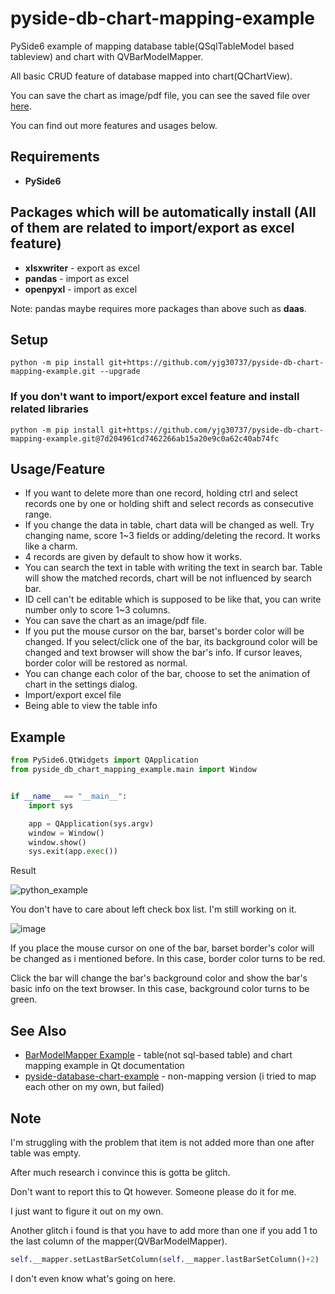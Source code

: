 # pyside-db-chart-mapping-example
PySide6 example of mapping database table(QSqlTableModel based tableview) and chart with QVBarModelMapper.

All basic CRUD feature of database mapped into chart(QChartView).

You can save the chart as image/pdf file, you can see the saved file over <a href="https://github.com/yjg30737/pyside-db-chart-mapping-example/tree/main/pyside_db_chart_mapping_example/save_chart_sample">here</a>.

You can find out more features and usages below. 

## Requirements
* <b>PySide6</b>

## Packages which will be automatically install (All of them are related to import/export as excel feature)
* <b>xlsxwriter</b> - export as excel
* <b>pandas</b> - import as excel
* <b>openpyxl</b> - import as excel

Note: pandas maybe requires more packages than above such as <b>daas</b>.

## Setup
`python -m pip install git+https://github.com/yjg30737/pyside-db-chart-mapping-example.git --upgrade`

### If you don't want to import/export excel feature and install related libraries
`python -m pip install git+https://github.com/yjg30737/pyside-db-chart-mapping-example.git@7d204961cd7462266ab15a20e9c0a62c40ab74fc`


## Usage/Feature
* If you want to delete more than one record, holding ctrl and select records one by one or holding shift and select records as consecutive range.
* If you change the data in table, chart data will be changed as well. Try changing name, score 1~3 fields or adding/deleting the record. It works like a charm.
* 4 records are given by default to show how it works.
* You can search the text in table with writing the text in search bar. Table will show the matched records, chart will be not influenced by search bar.
* ID cell can't be editable which is supposed to be like that, you can write number only to score 1~3 columns.
* You can save the chart as an image/pdf file.
* If you put the mouse cursor on the bar, barset's border color will be changed. If you select/click one of the bar, its background color will be changed and text browser will show the bar's info. If cursor leaves, border color will be restored as normal.
* You can change each color of the bar, choose to set the animation of chart in the settings dialog.
* Import/export excel file
* Being able to view the table info

## Example
```python
from PySide6.QtWidgets import QApplication
from pyside_db_chart_mapping_example.main import Window


if __name__ == "__main__":
    import sys

    app = QApplication(sys.argv)
    window = Window()
    window.show()
    sys.exit(app.exec())
```

Result

![python_example](https://user-images.githubusercontent.com/55078043/193983371-8fd5c1a3-db4e-45f1-b643-f2df71f9cb77.png)

You don't have to care about left check box list. I'm still working on it.

![image](https://user-images.githubusercontent.com/55078043/193983236-7e5522fd-0cd9-42d7-93a1-f2266691bb51.png)

If you place the mouse cursor on one of the bar, barset border's color will be changed as i mentioned before. In this case, border color turns to be red.

Click the bar will change the bar's background color and show the bar's basic info on the text browser. In this case, background color turns to be green.

## See Also
* <a href="https://doc.qt.io/qt-6/qtcharts-barmodelmapper-example.html">BarModelMapper Example</a> - table(not sql-based table) and chart mapping example in Qt documentation
* <a href="https://github.com/yjg30737/pyside-database-chart-example">pyside-database-chart-example</a> - non-mapping version (i tried to map each other on my own, but failed)

## Note
I'm struggling with the problem that item is not added more than one after table was empty.

After much research i convince this is gotta be glitch.

Don't want to report this to Qt however. Someone please do it for me. 

I just want to figure it out on my own. 

Another glitch i found is that you have to add more than one if you add 1 to the last column of the mapper(QVBarModelMapper).

```python
self.__mapper.setLastBarSetColumn(self.__mapper.lastBarSetColumn()+2)
```

I don't even know what's going on here.
